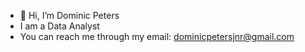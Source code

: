 - 👋 Hi, I’m Dominic Peters
- I am a Data Analyst
- You can reach me through my email: dominicpetersjnr@gmail.com

<!---
DominicJNR/DominicJNR is a ✨ special ✨ repository because its `README.md` (this file) appears on your GitHub profile.
You can click the Preview link to take a look at your changes.
--->
